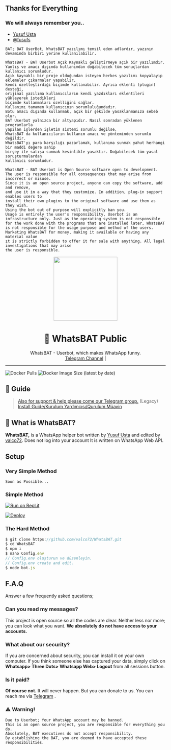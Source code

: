 ## Thanks for Everything 
### We will always remember you..

- [Yusuf Usta](https://github.com/yusufusta)
- [@fusufs](https://t.me/fusufs)

```
BAT; BAT UserBot, WhatsBAT yazılımı temsil eden adlardır, yazının devamında birbiri yerine kullanılabilir.

WhatsBAT - BAT Userbot Açık Kaynaklı geliştirmeye açık bir yazılımdır. 
Yanlış ve amacı dışında kullanımdan doğabilecek tüm sonuçlardan kullanıcı sorumludur. 
Açık kaynaklı bir proje olduğundan isteyen herkes yazılımı kopyalayıp eklemeler çıkarmalar yapabilir,
kendi özelleştirdiği biçimde kullanabilir. Ayrıca eklenti (plugin) desteği, 
orijinal yazılıma kullanıcıların kendi yazdıkları eklentileri yükleyerek istedikleri 
biçimde kullanmaları özelliğini sağlar.
Kullanımı tamamen kullanıcının sorumluluğundadır.
Botu amacı dışında kullanmak, açık bir şekilde yasaklanmanıza sebeb olur.
BAT Userbot yalnızca bir altyapıdır. Nasıl sonradan yüklenen programlarla 
yapılan işlerden işletim sistemi sorumlu değilse, 
WhatsBAT da kullanıcıların kullanım amacı ve yönteminden sorumlu değildir.
WhatsBAT'yı para karşılığı pazarlamak, kullanıma sunmak yahut herhangi bir maddi değere sahip
birşey ile satışa sunmak kesinlikle yasaktır. Doğabilecek tüm yasal soruşturmalardan
kullanıcı sorumludur.

WhatsBAT - BAT Userbot is Open Source software open to development. 
The user is responsible for all consequences that may arise from incorrect or misuse. 
Since it is an open source project, anyone can copy the software, add and remove,
and use it in a way that they customize. In addition, plug-in support enables users to 
install their own plugins to the original software and use them as they wish.
Using the bot out of purpose will explicitly ban you.
Usage is entirely the user's responsibility, Userbot is an 
infrastructure only. Just as the operating system is not responsible 
for the work done with the programs that are installed later, WhatsBAT 
is not responsible for the usage purpose and method of the users.
Marketing WhatsBAT for money, making it available or having any material value
ıt is strictly forbidden to offer it for sale with anything. All legal investigations that may arise
the user is responsible.
```

<div align="center">
  <img src="https://i.hizliresim.com/mm1NBs.jpg" width="200" height="200">
  <h1>🐺 WhatsBAT Public</h1>
</div>
<p align="center">
    WhatsBAT - Userbot, which makes WhatsApp funny.
    <br>
        <a href="https://t.me/WhatsBAT">Telegram Channel</a> |
    <br>
</p>

----
![Docker Pulls](https://img.shields.io/docker/pulls/fusuf/whatsasena?style=flat-square) ![Docker Image Size (latest by date)](https://img.shields.io/docker/image-size/fusuf/whatsasena?style=flat-square)

## 📢 Guide
> [Also for support & help please come our Telegram group.](https://t.me/WhatsBAT) (Legacy)
> [Install Guide/Kurulum Yardımcısı/Qurulum Müavin](https://github.com/valco72/WhatsBAT/wiki)

## 🔎 What is WhatsBAT?
**WhatsBAT,** is a WhatsApp helper bot written by [Yusuf Usta](https://github.com/Quiec) and edited by [valco72](https://github.com/valco72). Does not log into your account It is written on WhatsApp Web API.

## Setup
### Very Simple Method
`Soon as Possible...`

### Simple Method

[![Run on Repl.it](https://repl.it/badge/github/phaticusthiccy/WhatsAsenaDuplicated)](https://repl.it/@valco72/WhatsBAT-QR)

[![Deploy](https://www.herokucdn.com/deploy/button.svg)](https://heroku.com/deploy?template=https://github.com/valco72/WhatsBAT)

### The Hard Method
```js
$ git clone https://github.com/valco72/WhatsBAT.git
$ cd WhatsBAT
$ npm i
$ nano Config.env
// Config.env oluşturun ve düzenleyin.
// Config.env create and edit.
$ node bot.js
```

##

## F.A.Q
Answer a few frequently asked questions;
### Can you read my messages?
This project is open source so all the codes are clear. Neither less nor more; you can look what you want. **We absolutely do not have access to your accounts.**

### What about our security?
If you are concerned about security, you can install it on your own computer. If you think someone else has captured your data, simply click on **Whatsapp> Three Dots> Whatsapp Web> Logout** from all sessions button.

### Is it paid?
**Of course not.** It will never happen. But you can donate to us. You can reach me via [Telegram](https://t.me/WhatsBAT) .

### ⚠️ Warning! 
```
Due to Userbot; Your WhatsApp account may be banned.
This is an open source project, you are responsible for everything you do. 
Absolutely, BAT executives do not accept responsibility.
By establishing the BAT, you are deemed to have accepted these responsibilities.
```

